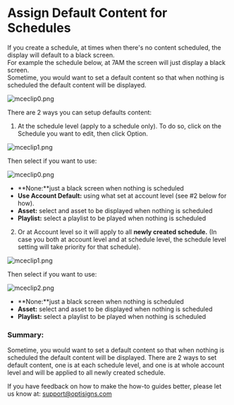 # Assign Default Content for Schedules

If you create a schedule, at times when there's no content scheduled, the display will default to a black screen.  
For example the schedule below, at 7AM the screen will just display a black screen.  
Sometime, you would want to set a default content so that when nothing is scheduled the default content will be displayed.

![mceclip0.png](https://support.optisigns.com/hc/article_attachments/360055152673)

There are 2 ways you can setup defaults content:

1. At the schedule level (apply to a schedule only). To do so, click on the Schedule you want to edit, then click Option.

![mceclip1.png](https://support.optisigns.com/hc/article_attachments/360054278674)

Then select if you want to use:

![mceclip0.png](https://support.optisigns.com/hc/article_attachments/360055273853)

* **None:**just a black screen when nothing is scheduled
* **Use Account Default:** using what set at account level (see #2 below for how).
* **Asset:** select and asset to be displayed when nothing is scheduled
* **Playlist:** select a playlist to be played when nothing is scheduled

2. Or at Account level so it will apply to all **newly created schedule.** (In case you both at account level and at schedule level, the schedule level setting will take priority for that schedule).

![mceclip1.png](https://support.optisigns.com/hc/article_attachments/360054403494)

Then select if you want to use:

![mceclip2.png](https://support.optisigns.com/hc/article_attachments/360055273873)

* **None:**just a black screen when nothing is scheduled
* **Asset:** select and asset to be displayed when nothing is scheduled
* **Playlist:** select a playlist to be played when nothing is scheduled

### Summary:

Sometime, you would want to set a default content so that when nothing is scheduled the default content will be displayed. There are 2 ways to set default content, one is at each schedule level, and one is at whole account level and will be applied to all newly created schedule.

If you have feedback on how to make the how-to guides better, please let us know at: [support@optisigns.com](mailto:support@optisigns.com)